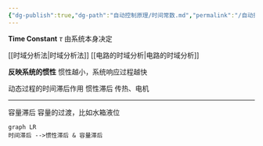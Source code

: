 ```yaml
---
{"dg-publish":true,"dg-path":"自动控制原理/时间常数.md","permalink":"/自动控制原理/时间常数/","dgPassFrontmatter":true,"noteIcon":"","created":"2024-05-21T15:20:28.342+08:00","updated":"2024-08-06T22:07:31.182+08:00"}
---
```


**Time Constant**  $\tau$
由系统本身决定

[[时域分析法\|时域分析法]]
[[电路的时域分析\|电路的时域分析]]

**反映系统的惯性**
惯性越小，系统响应过程越快

动态过程的时间滞后作用
惯性滞后
传热、电机
***
容量滞后
容量的过渡，比如水箱液位

```mermaid
graph LR
时间滞后 -->惯性滞后 & 容量滞后
```
